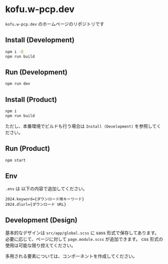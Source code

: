 # kofu.w-pcp.dev

`kofu.w-pcp.dev` のホームページのリポジトリです

## Install (Development)

```bash
npm i -D
npm run build
```

## Run (Development)

```bash
npm run dev
```

## Install (Product)

```bash
npm i
npm run build
```

ただし、本番環境でビルドも行う場合は `Install (Development)` を参照してください。

## Run (Product)

```bash
npm start
```

## Env

`.env` は 以下の内容で追加してください。

```env
2024.keyword={ダウンロード用キーワード}
2024.dlurl={ダウンロード URL}
```

## Development (Design)

基本的なデザインは `src/app/global.scss` に sass 形式で保存してあります。
必要に応じて、ページに対して `page.module.scss` が追加できます。
css 形式の使用は可能な限り控えてください。

多用される要素については、コンポーネントを作成してください。
